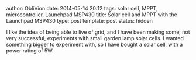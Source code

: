 author: ObliVion
date: 2014-05-14 20:12
tags: solar cell, MPPT, microcontroller, Launchpad MSP430
title: Solar cell and MPPT with the Launchpad MSP430
type: post
template: post
status: hidden


I like the idea of being able to live of grid, and I have been making some, not
very successful, experiments with small garden lamp solar cells. I wanted 
something bigger to experiment with, so I have bought a solar cell, with a power
 rating of 5W.
 